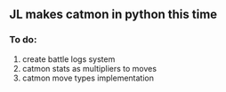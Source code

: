 ## JL makes catmon in python this time

### To do:

1. create battle logs system
2. catmon stats as multipliers to moves
3. catmon move types implementation
